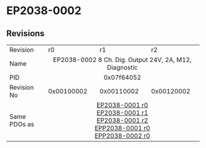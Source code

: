 # EP2038-0002

## Revisions
<table>
<tr>
<td>Revision</td>
<td>r0</td>
<td>r1</td>
<td>r2</td>
</tr>
<tr>
<td>Name</td>
<td colspan=3 align="center">EP2038-0002 8 Ch. Dig. Output 24V, 2A, M12, Diagnostic</td>
</tr>
<tr>
<td>PID</td>
<td colspan=3 align="center">0x07f64052</td>
</tr>
<tr>
<td>Revision No</td>
<td>0x00100002</td>
<td>0x00110002</td>
<td>0x00120002</td>
</tr>
<tr>
<td>Same PDOs as</td>
<td colspan=3 align="center"><a href="EP2038-0001.md">EP2038-0001 r0</a><br/><a href="EP2038-0001.md">EP2038-0001 r1</a><br/><a href="EP2038-0001.md">EP2038-0001 r2</a><br/><a href="EPP2038-0001.md">EPP2038-0001 r0</a><br/><a href="EPP2038-0002.md">EPP2038-0002 r0</a></td>
</tr>
</table>
